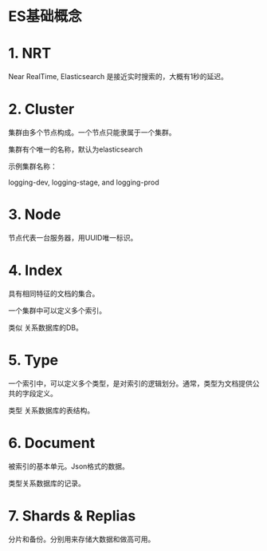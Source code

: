 # ES基础概念

# 1. NRT

Near RealTime, Elasticsearch 是接近实时搜索的，大概有1秒的延迟。

# 2. Cluster

集群由多个节点构成。一个节点只能隶属于一个集群。

集群有个唯一的名称，默认为elasticsearch

示例集群名称：

logging-dev, logging-stage, and logging-prod

# 3. Node

节点代表一台服务器，用UUID唯一标识。

# 4. Index

具有相同特征的文档的集合。

一个集群中可以定义多个索引。

类似 关系数据库的DB。
# 5. Type 

一个索引中，可以定义多个类型，是对索引的逻辑划分。通常，类型为文档提供公共的字段定义。

类型 关系数据库的表结构。
# 6. Document

被索引的基本单元。Json格式的数据。

类型关系数据库的记录。
# 7. Shards & Replias

分片和备份。分别用来存储大数据和做高可用。